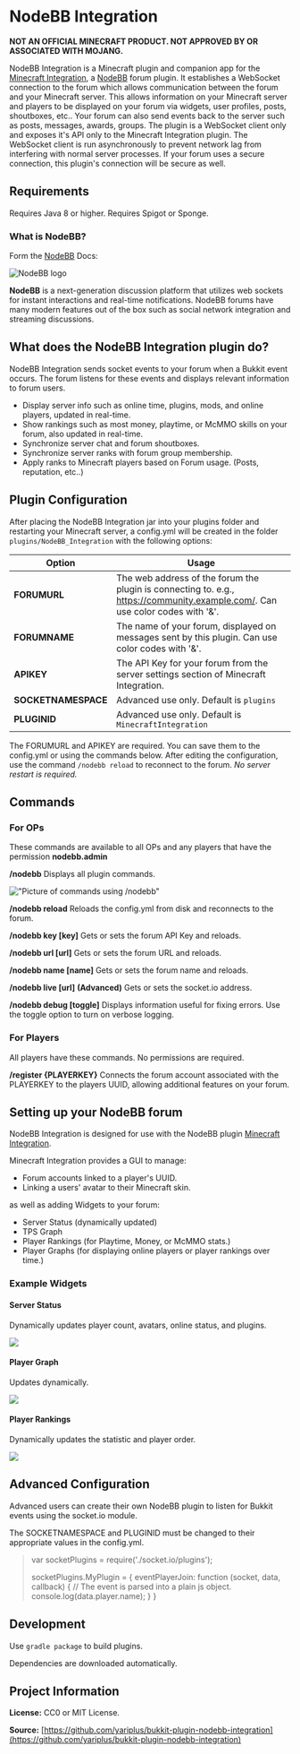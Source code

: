 # NodeBB Integration

**NOT AN OFFICIAL MINECRAFT PRODUCT. NOT APPROVED BY OR ASSOCIATED WITH MOJANG.**

NodeBB Integration is a Minecraft plugin and companion app for the [Minecraft Integration](https://community.nodebb.org/topic/3559/nodebb-plugin-minecraft-integration-minecraft-integration), a [NodeBB](https://nodebb.org/) forum plugin. It establishes a WebSocket connection to the forum which allows communication between the forum and your Minecraft server. This allows information on your Minecraft server and players to be displayed on your forum via widgets, user profiles, posts, shoutboxes, etc.. Your forum can also send events back to the server such as posts, messages, awards, groups. The plugin is a WebSocket client only and exposes it's API only to the Minecraft Integration plugin. The WebSocket client is run asynchronously to prevent network lag from interfering with normal server processes. If your forum uses a secure connection, this plugin's connection will be secure as well.

## Requirements

Requires Java 8 or higher.
Requires Spigot or Sponge.

### What is NodeBB?

Form the [NodeBB](https://nodebb.org/) Docs:

![NodeBB logo](https://i.imgur.com/3yj1n6N.png)

**NodeBB** is a next-generation discussion platform that utilizes web sockets for instant interactions and real-time notifications. NodeBB forums have many modern features out of the box such as social network integration and streaming discussions.

## What does the NodeBB Integration plugin do?

NodeBB Integration sends socket events to your forum when a Bukkit event occurs. The forum listens for these events and displays relevant information to forum users.

- Display server info such as online time, plugins, mods, and online players, updated in real-time.
- Show rankings such as most money, playtime, or McMMO skills on your forum, also updated in real-time.
- Synchronize server chat and forum shoutboxes.
- Synchronize server ranks with forum group membership.
- Apply ranks to Minecraft players based on Forum usage. (Posts, reputation, etc..)

## Plugin Configuration

After placing the NodeBB Integration jar into your plugins folder and restarting your Minecraft server, a config.yml will be created in the folder `plugins/NodeBB_Integration` with the following options:

Option | Usage
---------------|-------------
**FORUMURL** | The web address of the forum the plugin is connecting to. e.g., https://community.example.com/. Can use color codes with '&'.
**FORUMNAME** | The name of your forum, displayed on messages sent by this plugin. Can use color codes with '&'.
**APIKEY** | The API Key for your forum from the server settings section of Minecraft Integration.
**SOCKETNAMESPACE** | Advanced use only. Default is `plugins`
**PLUGINID** | Advanced use only. Default is `MinecraftIntegration`

The FORUMURL and APIKEY are required. You can save them to the config.yml or using the commands below. After editing the configuration, use the command `/nodebb reload` to reconnect to the forum. *No server restart is required.*

## Commands

### For OPs

These commands are available to all OPs and any players that have the permission **nodebb.admin**

**/nodebb**
Displays all plugin commands.

!["Picture of commands using /nodebb"](http://puu.sh/lYDZZ/14c755d95a.png)

**/nodebb reload**
Reloads the config.yml from disk and reconnects to the forum.

**/nodebb key [key]**
Gets or sets the forum API Key and reloads.

**/nodebb url [url]**
Gets or sets the forum URL and reloads.

**/nodebb name [name]**
Gets or sets the forum name and reloads.

**/nodebb live [url]**
**(Advanced)** Gets or sets the socket.io address.

**/nodebb debug [toggle]**
Displays information useful for fixing errors. Use the toggle option to turn on verbose logging.

### For Players

All players have these commands. No permissions are required.

**/register {PLAYERKEY}**
Connects the forum account associated with the PLAYERKEY to the players UUID, allowing additional features on your forum.

## Setting up your NodeBB forum

NodeBB Integration is designed for use with the NodeBB plugin [Minecraft Integration](https://community.nodebb.org/topic/3559/nodebb-plugin-minecraft-integration-minecraft-integration).

Minecraft Integration provides a GUI to manage:

- Forum accounts linked to a player's UUID.
- Linking a users' avatar to their Minecraft skin.

as well as adding Widgets to your forum:

- Server Status (dynamically updated)
- TPS Graph
- Player Rankings (for Playtime, Money, or McMMO stats.)
- Player Graphs (for displaying online players or player rankings over time.)

### Example Widgets

#### Server Status

Dynamically updates player count, avatars, online status, and plugins.

![](http://yariplus.x10.mx/images/widgetServerStatus.png)

#### Player Graph

Updates dynamically.

![](http://yariplus.x10.mx/images/widgetOnlinePlayersGraph.png)

#### Player Rankings

Dynamically updates the statistic and player order.

![](http://yariplus.x10.mx/images/widgetTopPlayersList.png)

## Advanced Configuration

Advanced users can create their own NodeBB plugin to listen for Bukkit events using the socket.io module.

The SOCKETNAMESPACE and PLUGINID must be changed to their appropriate values in the config.yml.

> var socketPlugins = require('./socket.io/plugins');
>
> socketPlugins.MyPlugin = {
>   eventPlayerJoin: function (socket, data, callback) {
>     // The event is parsed into a plain js object.
>     console.log(data.player.name);
>   }
> }

## Development

Use `gradle package` to build plugins.

Dependencies are downloaded automatically.

## Project Information

**License:**
CC0 or MIT License.

**Source:**
[https://github.com/yariplus/bukkit-plugin-nodebb-integration](https://github.com/yariplus/bukkit-plugin-nodebb-integration)
